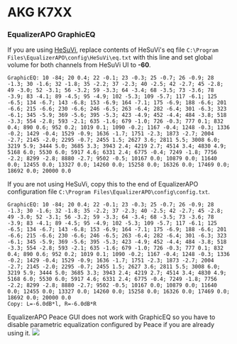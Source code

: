 # AKG K7XX
### EqualizerAPO GraphicEQ
If you are using [HeSuVi](https://sourceforge.net/projects/hesuvi/), replace contents of HeSuVi's eq file `C:\Program Files\EqualizerAPO\config\HeSuVi\eq.txt` with this line and set global volume for both channels from HeSuVi UI to **-60**.
```
GraphicEQ: 10 -84; 20 0.4; 22 -0.1; 23 -0.3; 25 -0.7; 26 -0.9; 28 -1.3; 30 -1.6; 32 -1.8; 35 -2.2; 37 -2.3; 40 -2.5; 42 -2.7; 45 -2.8; 49 -3.0; 52 -3.1; 56 -3.2; 59 -3.3; 64 -3.4; 68 -3.5; 73 -3.6; 78 -3.9; 83 -4.1; 89 -4.5; 95 -4.9; 102 -5.3; 109 -5.7; 117 -6.1; 125 -6.5; 134 -6.7; 143 -6.8; 153 -6.9; 164 -7.1; 175 -6.9; 188 -6.6; 201 -6.6; 215 -6.6; 230 -6.6; 246 -6.5; 263 -6.4; 282 -6.4; 301 -6.3; 323 -6.1; 345 -5.9; 369 -5.6; 395 -5.3; 423 -4.9; 452 -4.4; 484 -3.8; 518 -3.3; 554 -2.8; 593 -2.1; 635 -1.6; 679 -1.0; 726 -0.3; 777 0.1; 832 0.4; 890 0.6; 952 0.2; 1019 0.1; 1090 -0.2; 1167 -0.4; 1248 -0.3; 1336 -0.2; 1429 -0.4; 1529 -0.9; 1636 -1.7; 1751 -2.3; 1873 -2.7; 2004 -2.7; 2145 -2.0; 2295 -0.7; 2455 1.5; 2627 3.6; 2811 5.5; 3008 6.0; 3219 5.9; 3444 5.0; 3685 3.3; 3943 2.4; 4219 2.7; 4514 3.4; 4830 4.9; 5168 6.0; 5530 6.0; 5917 4.6; 6331 2.4; 6775 -0.4; 7249 -1.8; 7756 -2.2; 8299 -2.8; 8880 -2.7; 9502 -0.5; 10167 0.0; 10879 0.0; 11640 0.0; 12455 0.0; 13327 0.0; 14260 0.0; 15258 0.0; 16326 0.0; 17469 0.0; 18692 0.0; 20000 0.0
```
If you are not using HeSuVi, copy this to the end of EqualizerAPO configuration file `C:\Program Files\EqualizerAPO\config\config.txt`.
```
GraphicEQ: 10 -84; 20 0.4; 22 -0.1; 23 -0.3; 25 -0.7; 26 -0.9; 28 -1.3; 30 -1.6; 32 -1.8; 35 -2.2; 37 -2.3; 40 -2.5; 42 -2.7; 45 -2.8; 49 -3.0; 52 -3.1; 56 -3.2; 59 -3.3; 64 -3.4; 68 -3.5; 73 -3.6; 78 -3.9; 83 -4.1; 89 -4.5; 95 -4.9; 102 -5.3; 109 -5.7; 117 -6.1; 125 -6.5; 134 -6.7; 143 -6.8; 153 -6.9; 164 -7.1; 175 -6.9; 188 -6.6; 201 -6.6; 215 -6.6; 230 -6.6; 246 -6.5; 263 -6.4; 282 -6.4; 301 -6.3; 323 -6.1; 345 -5.9; 369 -5.6; 395 -5.3; 423 -4.9; 452 -4.4; 484 -3.8; 518 -3.3; 554 -2.8; 593 -2.1; 635 -1.6; 679 -1.0; 726 -0.3; 777 0.1; 832 0.4; 890 0.6; 952 0.2; 1019 0.1; 1090 -0.2; 1167 -0.4; 1248 -0.3; 1336 -0.2; 1429 -0.4; 1529 -0.9; 1636 -1.7; 1751 -2.3; 1873 -2.7; 2004 -2.7; 2145 -2.0; 2295 -0.7; 2455 1.5; 2627 3.6; 2811 5.5; 3008 6.0; 3219 5.9; 3444 5.0; 3685 3.3; 3943 2.4; 4219 2.7; 4514 3.4; 4830 4.9; 5168 6.0; 5530 6.0; 5917 4.6; 6331 2.4; 6775 -0.4; 7249 -1.8; 7756 -2.2; 8299 -2.8; 8880 -2.7; 9502 -0.5; 10167 0.0; 10879 0.0; 11640 0.0; 12455 0.0; 13327 0.0; 14260 0.0; 15258 0.0; 16326 0.0; 17469 0.0; 18692 0.0; 20000 0.0
Copy: L=-6.0dB*l, R=-6.0dB*R
```
EqualizerAPO Peace GUI does not work with GraphicEQ so you have to disable parametric equalization configured by Peace if you are already using it.
![](https://raw.githubusercontent.com/jaakkopasanen/AutoEq/master/results/Headphone.com/innerfidelity/onear/AKG%20K7XX/AKG%20K7XX.png)
